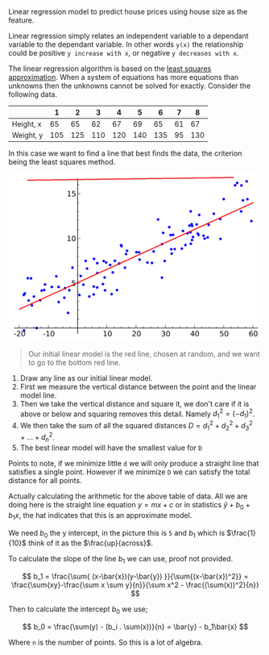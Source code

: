 Linear regression model to predict house prices using house size as the feature.

Linear regression simply relates an independent variable to a dependant variable to the dependant variable.
In other words `y(x)` the relationship could be positive `y increase with x`, or negative `y decreases with x`.

The linear regression algorithm is based on the [least squares approximation](https://en.wikipedia.org/wiki/Least_squares).
When a system of equations has more equations than unknowns then the unknowns cannot be solved for exactly. Consider the following data.

|           | 1   | 2   | 3   | 4   | 5   | 6   | 7  | 8   |
|-----------|-----|-----|-----|-----|-----|-----|----|-----|
| Height, x | 65  | 65  | 62  | 67  | 69  | 65  | 61 | 67  |
| Weight, y | 105 | 125 | 110 | 120 | 140 | 135 | 95 | 130 |

In this case we want to find a line that best finds the data, the criterion being the least squares method.

<img src="linear model.png" />

> Our initial linear model is the red line, chosen at random, and we want to go to the bottom red line.


1. Draw any line as our initial linear model.
2. First we measure the vertical distance between the point and the linear model line.
3. Then we take the vertical distance and square it, we don't care if it is above or below and squaring removes this detail. Namely $d_1^2 = (-d_1)^2$.
4. We then take the sum of all the squared distances $D = d_1^2 + d_2^2 + d_3^2 + ... + d_n^2$.
5. The best linear model will have the smallest value for `D`

Points to note, if we minimize little `d` we will only produce a straight line that satisfies a single point. However if we minimize `D` we can satisfy the total distance for all points.

Actually calculating the arithmetic for the above table of data. All we are doing here is the straight line equation $y = mx + c$ or in statistics $\hat{y} + b_0 + b_1x$, the hat indicates that this is an approximate model.

We need $b_0$ the y intercept, in the picture this is `5` and $b_1$ which is $\frac{1}{10}$ think of it as the $\frac{up}{across}$.

To calculate the slope of the line $b_1$ we can use, proof not provided.

$$
    b_1 = \frac{\sum{ (x-\bar{x})(y-\bar{y}) }}{\sum{(x-\bar{x})^2}} = \frac{\sum{xy}-\frac{\sum x \sum y}{n}}{\sum x^2 - \frac{(\sum(x))^2}{n}}
$$

Then to calculate the intercept $b_0$ we use;

$$
    b_0 = \frac{\sum(y) - (b_i . \sum(x))}{n} = \bar{y} - b_1\bar{x}
$$

Where `n` is the number of points. So this is a lot of algebra.